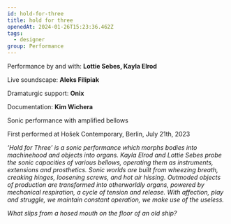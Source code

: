 ```yaml
---
id: hold-for-three
title: hold for three
openedAt: 2024-01-26T15:23:36.462Z
tags:
  - designer
group: Performance
---
```

Performance by and with: **Lottie Sebes, Kayla Elrod**

Live soundscape: **Aleks Filipiak**

Dramaturgic support: **Onix**

Documentation: **Kim Wichera**

Sonic performance with amplified bellows

First performed at Hošek Contemporary, Berlin, July 21th, 2023



_‘Hold for Three’ is a sonic performance which morphs bodies into machinehood and objects into organs. Kayla Elrod and Lottie Sebes probe the sonic capacities of various bellows, operating them as instruments, extensions and prosthetics. Sonic worlds are built from wheezing breath, creaking hinges, loosening screws, and hot air hissing. Outmoded objects of production are transformed into otherworldly organs, powered by mechanical respiration, a cycle of tension and release.  With affection, play and struggle, we maintain constant operation, we make use of the useless._

_What slips from a hosed mouth on the floor of an old ship?_
